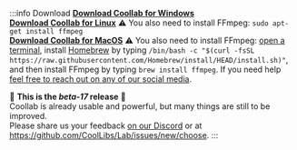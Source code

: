 :::info Download
[**Download Coollab for Windows**](/Coollab-Windows.exe)<br/>
[**Download Coollab for Linux**](/Coollab-Linux.sh) ⚠ You also need to install FFmpeg: `sudo apt-get install ffmpeg`<br/>
[**Download Coollab for MacOS**](/Coollab-Mac.dmg) ⚠ You also need to install FFmpeg: [open a terminal](https://support.apple.com/guide/terminal/open-or-quit-terminal-apd5265185d-f365-44cb-8b09-71a064a42125/mac), install [Homebrew](https://brew.sh/) by typing `/bin/bash -c "$(curl -fsSL https://raw.githubusercontent.com/Homebrew/install/HEAD/install.sh)"`, and then install FFmpeg by typing `brew install ffmpeg`. If you need help [feel free to reach out on any of our social media](https://linktr.ee/coollab_art).

🌱 **This is the _beta-17_ release** 🌱<br/>
Coollab is already usable and powerful, but many things are still to be improved.<br/>
Please share us your feedback [on our Discord](https://discord.gg/QEjqnEy4aT) or at https://github.com/CoolLibs/Lab/issues/new/choose.
:::